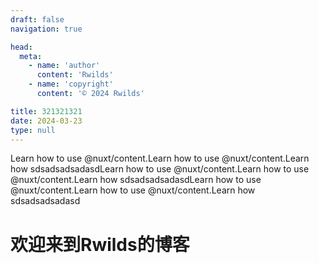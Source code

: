 ```yaml
---
draft: false
navigation: true

head:
  meta:
    - name: 'author'
      content: 'Rwilds'
    - name: 'copyright'
      content: '© 2024 Rwilds'

title: 321321321
date: 2024-03-23
type: null
---
```


Learn how to use @nuxt/content.Learn how to use @nuxt/content.Learn how sdsadsadsadasdLearn how to use @nuxt/content.Learn how to use @nuxt/content.Learn how sdsadsadsadasdLearn how to use @nuxt/content.Learn how to use @nuxt/content.Learn how sdsadsadsadasd

<!--more-->

# 欢迎来到Rwilds的博客


